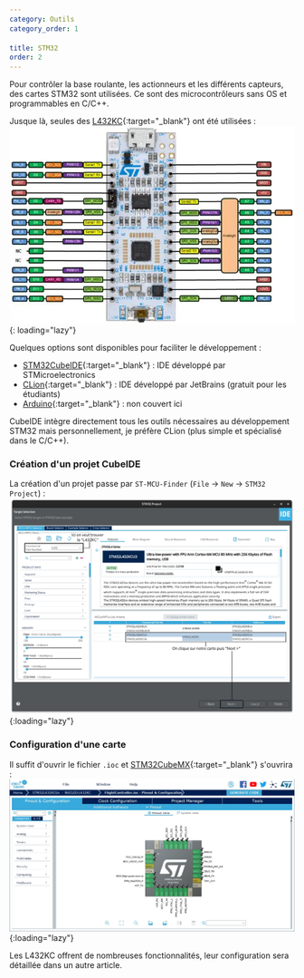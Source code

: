 ```yaml
---
category: Outils
category_order: 1

title: STM32
order: 2
---
```


Pour contrôler la base roulante, les actionneurs et les différents capteurs, des cartes STM32 sont utilisées.
Ce sont des microcontrôleurs sans OS et programmables en C/C++.

Jusque là, seules des [L432KC](https://os.mbed.com/platforms/ST-Nucleo-L432KC/){:target="_blank"} ont été utilisées :
![L432KC](/images/components/L432KC.webp){: loading="lazy"}

Quelques options sont disponibles pour faciliter le développement :
- [STM32CubeIDE](https://www.st.com/en/development-tools/stm32cubeide.html){:target="_blank"} : IDE développé par STMicroelectronics
- [CLion](/tools/clion){:target="_blank"} : IDE développé par JetBrains (gratuit pour les étudiants)
- [Arduino](https://github.com/stm32duino/Arduino_Core_STM32#readme){:target="_blank"} : non couvert ici

CubeIDE intègre directement tous les outils nécessaires au développement STM32 mais personnellement, je préfère CLion (plus simple et spécialisé dans le C/C++).

### Création d'un projet CubeIDE

La création d'un projet passe par `ST-MCU-Finder` (`File` → `New` → `STM32 Project`) :
![Création d'un nouveau projet](/images/IDEs/CubeIDE%20BS.webp){:loading="lazy"}

### Configuration d'une carte

Il suffit d'ouvrir le fichier `.ioc` et [STM32CubeMX](https://www.st.com/en/development-tools/stm32cubemx.html){:target="_blank"} s'ouvrira :
![Configuration de la carte](/images/IDEs/CubeMX.webp){:loading="lazy"}

Les L432KC offrent de nombreuses fonctionnalités, leur configuration sera détaillée dans un autre article.